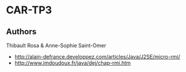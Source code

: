 # CAR-TP3

Authors
-------

Thibault Rosa & Anne-Sophie Saint-Omer

- http://alain-defrance.developpez.com/articles/Java/J2SE/micro-rmi/
- http://www.jmdoudoux.fr/java/dej/chap-rmi.htm
